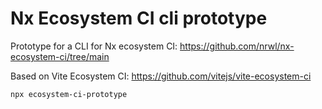 # Nx Ecosystem CI cli prototype

Prototype for a CLI for Nx ecosystem CI: https://github.com/nrwl/nx-ecosystem-ci/tree/main

Based on Vite Ecosystem CI: https://github.com/vitejs/vite-ecosystem-ci

```shell
npx ecosystem-ci-prototype
```
